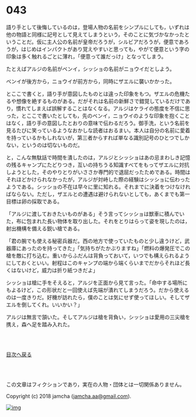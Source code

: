 # 043

語り手として後悔しているのは，登場人物の名前をシンプルにしても，いずれは他の物語と同様に記号として見えてしまうという，そのことに気づかなかったということだ。仮に主人公の名前が皇帝だろうが，シルビアだろうが，便意であろうが，はじめはインパクトがあり覚えやすいと思っても，やがて便意という字の印象は多く触れるごとに薄れ，「便意って誰だっけ」となってしまう。  

たとえばアルジの名前がベンイ，シッショの名前がニョウイだとしよう。  

ベンイが後方から，ニョウイが前方から，同時にザエルに襲いかかった。  

とここで書くと，語り手が意図したものとは違った印象をもつ。ザエルの危機たるや想像を絶するものがある。だがそれは名前の新鮮さで錯覚しているだけであり，慣れてしまえば誤解することはなくなる。アルジはケライの態度を不信に思った，とここで書いたとしても，先のベンイ，ニョウイのような印象を抱くことはなく，語り手の意図したとおりの意味で伝わるだろう。御手洗，という名前を見るたびに笑っているようなおかしな読者はおるまい。本人は自分の名前に愛着を持っているかもしれないが，第三者からすれば単なる識別記号のひとつでしかない，というのは切ないものだ。  

と，こんな無駄話で時間を潰したのは，アルジとシッショはあの忌まわしき記憶の残るキャンプにたどりつき，互いの持ちうる知識すべてをもってザエルに対抗しようとした，そのやりとりがいささか専門的で退屈だったためである。時間はそれほどかけられなかったが，アルジが対峙した際の経験はシッショに伝わったようである。シッショの不在は早々に里に知れる。それまでに決着をつけなければならない。ただし，ザエルとの遭遇は避けられないとしても，あくまでも第一目標は卵の採取である。  

「アルジに渡しておきたいものがある」そう言ってシッショは獣車に積んでいた，布に包まれた長い物体を取り出した。それをとりはらって姿を現したのは，射出機構を備える鋭い槍である。  

「君の腕でも使える秘密兵器だ。西の地方で使っていたものと少し違うけど，武器庫にあったのを持ってきた」「気持ちがたかぶりますね」「燃料の爆発圧でこの槍を敵に打ち込む。重いからふだんは背負っておいて，いつでも構えられるようにしておくといい。射程はこのキャンプの端から端くらいまでだからそれほど長くはないけど，威力は折り紙つきだよ」  

シッショは槍に手をそえると，アルジを正面から見て言った。「命中する場所にもよるけど，この形状だと一回使えば先端が潰れてしまうだろう。だから使えるのは一度きりだ。好機が訪れたら，僕のことは気にせず使ってほしい。そしてザエルを倒してくれ。いいかい？」  

アルジは無言で頷いた。そしてアルジは槍を背負い，シッショは愛用の三尖槍を携え，森へ足を踏み入れた。  

<br>  
<br>  

[目次へ戻る](https://github.com/jamcha-aa/OblivionReports/blob/master/README.md)  

<br>  
<br>  

この文章はフィクションであり，実在の人物・団体とは一切関係ありません。  

Copyright (c) 2018 jamcha (jamcha.aa@gmail.com).  

[![img](http://i.creativecommons.org/l/by-nc-sa/4.0/88x31.png)](http://creativecommons.org/licenses/by-nc-sa/4.0/deed)